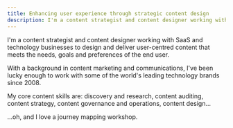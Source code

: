 ```yaml
---
title: Enhancing user experience through strategic content design
description: I'm a content strategist and content designer working with SaaS and technology businesses to design and deliver user-centred content that meets the needs, goals and preferences of the end user.
---
```


I'm a content strategist and content designer working with SaaS and technology businesses to design and deliver user-centred content that meets the needs, goals and preferences of the end user.

With a background in content marketing and communications, I've been lucky enough to work with some of the world's leading technology brands since 2008.

My core content skills are: discovery and research, content auditing, content strategy, content
governance and operations, content design...

...oh, and I love a journey mapping workshop.
